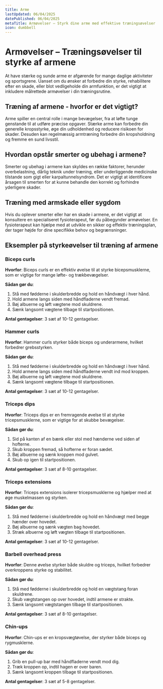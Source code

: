```yaml
---
title: Arme
lastUpdated: 06/04/2025
datePublished: 06/04/2025
metaTitle: Armøvelser – Styrk dine arme med effektive træningsøvelser
icon: dumbbell
---
```


# Armøvelser – Træningsøvelser til styrke af armene

At have stærke og sunde arme er afgørende for mange daglige aktiviteter og sportsgrene. Uanset om du ønsker at forbedre din styrke, rehabilitere efter en skade, eller blot vedligeholde din armfunktion, er det vigtigt at inkludere målrettede armøvelser i din træningsrutine.

## Træning af armene - hvorfor er det vigtigt?

Arme spiller en central rolle i mange bevægelser, fra at løfte tunge genstande til at udføre præcise opgaver. Stærke arme kan forbedre din generelle kropsstyrke, øge din udholdenhed og reducere risikoen for skader. Desuden kan regelmæssig armtræning forbedre din kropsholdning og fremme en sund livsstil.

## Hvordan opstår smerter og ubehag i armene?

Smerter og ubehag i armene kan skyldes en række faktorer, herunder overbelastning, dårlig teknik under træning, eller underliggende medicinske tilstande som gigt eller karpaltunnelsyndrom. Det er vigtigt at identificere årsagen til smerten for at kunne behandle den korrekt og forhindre yderligere skader.

## Træning med armskade eller sygdom

Hvis du oplever smerter eller har en skade i armene, er det vigtigt at konsultere en specialiseret fysioterapeut, før du påbegynder armøvelser. En fysioterapeut kan hjælpe med at udvikle en sikker og effektiv træningsplan, der tager højde for dine specifikke behov og begrænsninger.

## Eksempler på styrkeøvelser til træning af armene

### Biceps curls

**Hvorfor**: Biceps curls er en effektiv øvelse til at styrke bicepsmusklerne, som er vigtige for mange løfte- og trækbevægelser.

**Sådan gør du**:

1. Stå med fødderne i skulderbredde og hold en håndvægt i hver hånd.
2. Hold armene langs siden med håndfladerne vendt fremad.
3. Bøj albuerne og løft vægtene mod skuldrene.
4. Sænk langsomt vægtene tilbage til startpositionen.

**Antal gentagelser**: 3 sæt af 10-12 gentagelser.

### Hammer curls

**Hvorfor**: Hammer curls styrker både biceps og underarmene, hvilket forbedrer grebsstyrken.

**Sådan gør du**:

1. Stå med fødderne i skulderbredde og hold en håndvægt i hver hånd.
2. Hold armene langs siden med håndfladerne vendt ind mod kroppen.
3. Bøj albuerne og løft vægtene mod skuldrene.
4. Sænk langsomt vægtene tilbage til startpositionen.

**Antal gentagelser**: 3 sæt af 10-12 gentagelser.

### Triceps dips

**Hvorfor**: Triceps dips er en fremragende øvelse til at styrke tricepsmusklerne, som er vigtige for at skubbe bevægelser.

**Sådan gør du**:

1. Sid på kanten af en bænk eller stol med hænderne ved siden af hofterne.
2. Skub kroppen fremad, så hofterne er foran sædet.
3. Bøj albuerne og sænk kroppen mod gulvet.
4. Skub op igen til startpositionen.

**Antal gentagelser**: 3 sæt af 8-10 gentagelser.

### Triceps extensions

**Hvorfor**: Triceps extensions isolerer tricepsmusklerne og hjælper med at øge muskelmassen og styrken.

**Sådan gør du**:

1. Stå med fødderne i skulderbredde og hold en håndvægt med begge hænder over hovedet.
2. Bøj albuerne og sænk vægten bag hovedet.
3. Stræk albuerne og løft vægten tilbage til startpositionen.

**Antal gentagelser**: 3 sæt af 10-12 gentagelser.

### Barbell overhead press

**Hvorfor**: Denne øvelse styrker både skuldre og triceps, hvilket forbedrer overkroppens styrke og stabilitet.

**Sådan gør du**:

1. Stå med fødderne i skulderbredde og hold en vægtstang foran skuldrene.
2. Skub vægtstangen op over hovedet, indtil armene er strakte.
3. Sænk langsomt vægtstangen tilbage til startpositionen.

**Antal gentagelser**: 3 sæt af 8-10 gentagelser.

### Chin-ups

**Hvorfor**: Chin-ups er en kropsvægtøvelse, der styrker både biceps og rygmusklerne.

**Sådan gør du**:

1. Grib en pull-up bar med håndfladerne vendt mod dig.
2. Træk kroppen op, indtil hagen er over baren.
3. Sænk langsomt kroppen tilbage til startpositionen.

**Antal gentagelser**: 3 sæt af 5-8 gentagelser.
